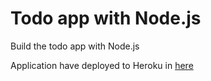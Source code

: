 # Todo app with Node.js

Build the todo app with Node.js

Application have deployed to Heroku in [here](https://node-todos-nbh1809.herokuapp.com/)